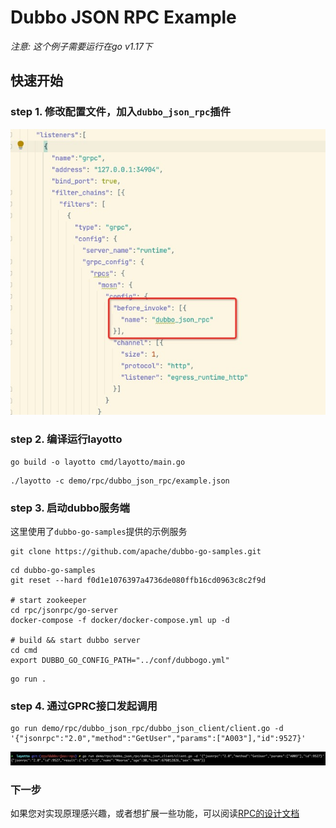 # Dubbo JSON RPC Example
*注意: 这个例子需要运行在go v1.17下*
## 快速开始
### step 1. 修改配置文件，加入`dubbo_json_rpc`插件

![jsonrpc.jpg](../../../img/rpc/jsonrpc.jpg)

### step 2. 编译运行layotto
```shell @if.not.exist layotto
go build -o layotto cmd/layotto/main.go
```

```shell @background
./layotto -c demo/rpc/dubbo_json_rpc/example.json
```

### step 3. 启动dubbo服务端

这里使用了`dubbo-go-samples`提供的示例服务
```shell @catch
git clone https://github.com/apache/dubbo-go-samples.git
```

```shell
cd dubbo-go-samples
git reset --hard f0d1e1076397a4736de080ffb16cd0963c8c2f9d

# start zookeeper
cd rpc/jsonrpc/go-server
docker-compose -f docker/docker-compose.yml up -d

# build && start dubbo server
cd cmd
export DUBBO_GO_CONFIG_PATH="../conf/dubbogo.yml"
```

```shell @background.sleep 5s
go run .
```

### step 4. 通过GPRC接口发起调用
```shell @cd ${project_path}
go run demo/rpc/dubbo_json_rpc/dubbo_json_client/client.go -d '{"jsonrpc":"2.0","method":"GetUser","params":["A003"],"id":9527}'
```

![jsonrpc.jpg](../../../img/rpc/jsonrpcresult.jpg)

### 下一步

如果您对实现原理感兴趣，或者想扩展一些功能，可以阅读[RPC的设计文档](zh/design/rpc/rpc设计文档.md)
